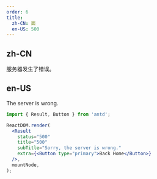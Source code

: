 ```yaml
---
order: 6
title:
  zh-CN: 面
  en-US: 500
---
```


## zh-CN

服务器发生了错误。

## en-US

The server is wrong.

```jsx
import { Result, Button } from 'antd';

ReactDOM.render(
  <Result
    status="500"
    title="500"
    subTitle="Sorry, the server is wrong."
    extra={<Button type="primary">Back Home</Button>}
  />,
  mountNode,
);
```
 